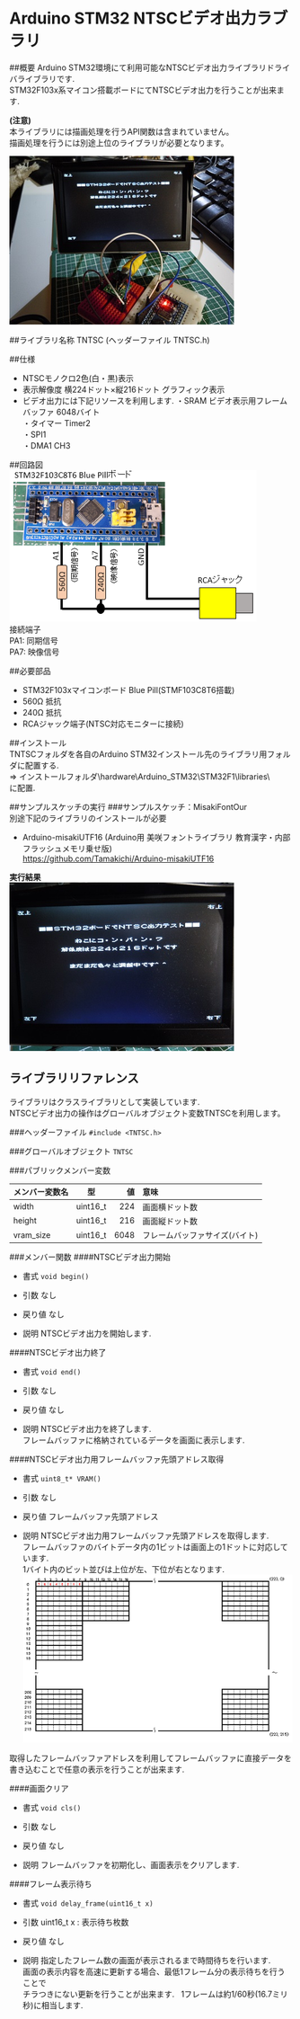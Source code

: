 # Arduino STM32 NTSCビデオ出力ラブラリ
##概要
Arduino STM32環境にて利用可能なNTSCビデオ出力ライブラリドライバライブラリです.  
STM32F103x系マイコン搭載ボードにてNTSCビデオ出力を行うことが出来ます.  

**(注意)**  
本ライブラリには描画処理を行うAPI関数は含まれていません。  
描画処理を行うには別途上位のライブラリが必要となります。  

![動作状況](./image/02.jpg)  

##ライブラリ名称
TNTSC (ヘッダーファイル TNTSC.h)  

##仕様
- NTSCモノクロ2色(白・黒)表示
- 表示解像度 横224ドット×縦216ドット グラフィック表示
- ビデオ出力には下記リソースを利用します.
  ・SRAM ビデオ表示用フレームバッファ 6048バイト  
  ・タイマー Timer2  
  ・SPI1  
  ・DMA1 CH3  

##回路図  
![回路図](./image/01.png)  
接続端子  
PA1: 同期信号  
PA7: 映像信号  

##必要部品  
- STM32F103xマイコンボード Blue Pill(STMF103C8T6搭載)  
- 560Ω 抵抗  
- 240Ω 抵抗  
- RCAジャック端子(NTSC対応モニターに接続)  

##インストール  
TNTSCフォルダを各自のArduino STM32インストール先のライブラリ用フォルダに配置する.  
=> インストールフォルダ\hardware\Arduino_STM32\STM32F1\libraries\  
に配置.

##サンプルスケッチの実行
###サンプルスケッチ：MisakiFontOur  
別途下記のライブラリのインストールが必要  
- Arduino-misakiUTF16
(Arduino用 美咲フォントライブラリ 教育漢字・内部フラッシュメモリ乗せ版)  
 https://github.com/Tamakichi/Arduino-misakiUTF16  
 
 **実行結果**  
 ![実行結果](./image/03.jpg)  

## ライブラリリファレンス
ライブラリはクラスライブラリとして実装しています.  
NTSCビデオ出力の操作はグローバルオブジェクト変数TNTSCを利用します。  

###ヘッダーファイル
`#include <TNTSC.h>`  

###グローバルオブジェクト
`TNTSC`  

###パブリックメンバー変数  

メンバー変数名|型|値|意味
:-----|:----:|--:|:---|  
width    |uint16_t|224 |画面横ドット数|
height   |uint16_t|216 |画面縦ドット数| 
vram_size|uint16_t|6048|フレームバッファサイズ(バイト)|

###メンバー関数
####NTSCビデオ出力開始
- 書式
 `void begin()`  

- 引数
 なし  

- 戻り値
 なし

- 説明
 NTSCビデオ出力を開始します.  
 
####NTSCビデオ出力終了
- 書式
 `void end()`  

- 引数
 なし  

- 戻り値
 なし

- 説明
 NTSCビデオ出力を終了します.  
 フレームバッファに格納されているデータを画面に表示します.  
 
####NTSCビデオ出力用フレームバッファ先頭アドレス取得
- 書式
 `uint8_t* VRAM()`  

- 引数
 なし  

- 戻り値
 フレームバッファ先頭アドレス  

- 説明
 NTSCビデオ出力用フレームバッファ先頭アドレスを取得します.  
 フレームバッファのバイトデータ内の1ビットは画面上の1ドットに対応しています.  
 1バイト内のビット並びは上位が左、下位が右となります.  
 ![フレームバッファ](./image/04.png)  
 
 取得したフレームバッファアドレスを利用してフレームバッファに直接データを  
 書き込むことで任意の表示を行うことが出来ます.  
 
####画面クリア
- 書式
 `void cls()`  

- 引数
 なし  

- 戻り値
 なし  

- 説明
 フレームバッファを初期化し、画面表示をクリアします.  
 
####フレーム表示待ち
- 書式
 `void delay_frame(uint16_t x)`  

- 引数
 uint16_t x : 表示待ち枚数    

- 戻り値
 なし  

- 説明
 指定したフレーム数の画面が表示されるまで時間待ちを行います.  
 画面の表示内容を高速に更新する場合、最低1フレーム分の表示待ちを行うことで  
 チラつきにない更新を行うことが出来ます.  
 1フレームは約1/60秒(16.7ミリ秒)に相当します.  







